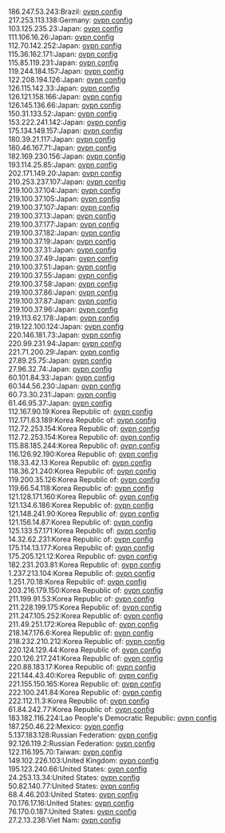 186.247.53.243:Brazil: [ovpn config](vpn/186_247_53_243.ovpn)  
217.253.113.138:Germany: [ovpn config](vpn/217_253_113_138.ovpn)  
103.125.235.23:Japan: [ovpn config](vpn/103_125_235_23.ovpn)  
111.106.16.26:Japan: [ovpn config](vpn/111_106_16_26.ovpn)  
112.70.142.252:Japan: [ovpn config](vpn/112_70_142_252.ovpn)  
115.36.162.171:Japan: [ovpn config](vpn/115_36_162_171.ovpn)  
115.85.119.231:Japan: [ovpn config](vpn/115_85_119_231.ovpn)  
119.244.184.157:Japan: [ovpn config](vpn/119_244_184_157.ovpn)  
122.208.194.126:Japan: [ovpn config](vpn/122_208_194_126.ovpn)  
126.115.142.33:Japan: [ovpn config](vpn/126_115_142_33.ovpn)  
126.121.158.166:Japan: [ovpn config](vpn/126_121_158_166.ovpn)  
126.145.136.66:Japan: [ovpn config](vpn/126_145_136_66.ovpn)  
150.31.133.52:Japan: [ovpn config](vpn/150_31_133_52.ovpn)  
153.222.241.142:Japan: [ovpn config](vpn/153_222_241_142.ovpn)  
175.134.149.157:Japan: [ovpn config](vpn/175_134_149_157.ovpn)  
180.39.21.117:Japan: [ovpn config](vpn/180_39_21_117.ovpn)  
180.46.167.71:Japan: [ovpn config](vpn/180_46_167_71.ovpn)  
182.169.230.156:Japan: [ovpn config](vpn/182_169_230_156.ovpn)  
193.114.25.85:Japan: [ovpn config](vpn/193_114_25_85.ovpn)  
202.171.149.20:Japan: [ovpn config](vpn/202_171_149_20.ovpn)  
210.253.237.107:Japan: [ovpn config](vpn/210_253_237_107.ovpn)  
219.100.37.104:Japan: [ovpn config](vpn/219_100_37_104.ovpn)  
219.100.37.105:Japan: [ovpn config](vpn/219_100_37_105.ovpn)  
219.100.37.107:Japan: [ovpn config](vpn/219_100_37_107.ovpn)  
219.100.37.13:Japan: [ovpn config](vpn/219_100_37_13.ovpn)  
219.100.37.177:Japan: [ovpn config](vpn/219_100_37_177.ovpn)  
219.100.37.182:Japan: [ovpn config](vpn/219_100_37_182.ovpn)  
219.100.37.19:Japan: [ovpn config](vpn/219_100_37_19.ovpn)  
219.100.37.31:Japan: [ovpn config](vpn/219_100_37_31.ovpn)  
219.100.37.49:Japan: [ovpn config](vpn/219_100_37_49.ovpn)  
219.100.37.51:Japan: [ovpn config](vpn/219_100_37_51.ovpn)  
219.100.37.55:Japan: [ovpn config](vpn/219_100_37_55.ovpn)  
219.100.37.58:Japan: [ovpn config](vpn/219_100_37_58.ovpn)  
219.100.37.86:Japan: [ovpn config](vpn/219_100_37_86.ovpn)  
219.100.37.87:Japan: [ovpn config](vpn/219_100_37_87.ovpn)  
219.100.37.96:Japan: [ovpn config](vpn/219_100_37_96.ovpn)  
219.113.62.178:Japan: [ovpn config](vpn/219_113_62_178.ovpn)  
219.122.100.124:Japan: [ovpn config](vpn/219_122_100_124.ovpn)  
220.146.181.73:Japan: [ovpn config](vpn/220_146_181_73.ovpn)  
220.99.231.94:Japan: [ovpn config](vpn/220_99_231_94.ovpn)  
221.71.200.29:Japan: [ovpn config](vpn/221_71_200_29.ovpn)  
27.89.25.75:Japan: [ovpn config](vpn/27_89_25_75.ovpn)  
27.96.32.74:Japan: [ovpn config](vpn/27_96_32_74.ovpn)  
60.101.84.33:Japan: [ovpn config](vpn/60_101_84_33.ovpn)  
60.144.56.230:Japan: [ovpn config](vpn/60_144_56_230.ovpn)  
60.73.30.231:Japan: [ovpn config](vpn/60_73_30_231.ovpn)  
61.46.95.37:Japan: [ovpn config](vpn/61_46_95_37.ovpn)  
112.167.90.19:Korea Republic of: [ovpn config](vpn/112_167_90_19.ovpn)  
112.171.63.189:Korea Republic of: [ovpn config](vpn/112_171_63_189.ovpn)  
112.72.253.154:Korea Republic of: [ovpn config](vpn/112_72_253_154.ovpn)  
112.72.253.154:Korea Republic of: [ovpn config](vpn/112_72_253_154.ovpn)  
115.88.185.244:Korea Republic of: [ovpn config](vpn/115_88_185_244.ovpn)  
116.126.92.190:Korea Republic of: [ovpn config](vpn/116_126_92_190.ovpn)  
118.33.42.13:Korea Republic of: [ovpn config](vpn/118_33_42_13.ovpn)  
118.36.21.240:Korea Republic of: [ovpn config](vpn/118_36_21_240.ovpn)  
119.200.35.126:Korea Republic of: [ovpn config](vpn/119_200_35_126.ovpn)  
119.66.54.118:Korea Republic of: [ovpn config](vpn/119_66_54_118.ovpn)  
121.128.171.160:Korea Republic of: [ovpn config](vpn/121_128_171_160.ovpn)  
121.134.6.186:Korea Republic of: [ovpn config](vpn/121_134_6_186.ovpn)  
121.148.241.90:Korea Republic of: [ovpn config](vpn/121_148_241_90.ovpn)  
121.156.14.87:Korea Republic of: [ovpn config](vpn/121_156_14_87.ovpn)  
125.133.57.171:Korea Republic of: [ovpn config](vpn/125_133_57_171.ovpn)  
14.32.62.231:Korea Republic of: [ovpn config](vpn/14_32_62_231.ovpn)  
175.114.13.177:Korea Republic of: [ovpn config](vpn/175_114_13_177.ovpn)  
175.205.121.12:Korea Republic of: [ovpn config](vpn/175_205_121_12.ovpn)  
182.231.203.81:Korea Republic of: [ovpn config](vpn/182_231_203_81.ovpn)  
1.237.213.104:Korea Republic of: [ovpn config](vpn/1_237_213_104.ovpn)  
1.251.70.18:Korea Republic of: [ovpn config](vpn/1_251_70_18.ovpn)  
203.216.179.150:Korea Republic of: [ovpn config](vpn/203_216_179_150.ovpn)  
211.199.91.53:Korea Republic of: [ovpn config](vpn/211_199_91_53.ovpn)  
211.228.199.175:Korea Republic of: [ovpn config](vpn/211_228_199_175.ovpn)  
211.247.105.252:Korea Republic of: [ovpn config](vpn/211_247_105_252.ovpn)  
211.49.251.172:Korea Republic of: [ovpn config](vpn/211_49_251_172.ovpn)  
218.147.176.6:Korea Republic of: [ovpn config](vpn/218_147_176_6.ovpn)  
218.232.210.212:Korea Republic of: [ovpn config](vpn/218_232_210_212.ovpn)  
220.124.129.44:Korea Republic of: [ovpn config](vpn/220_124_129_44.ovpn)  
220.126.217.241:Korea Republic of: [ovpn config](vpn/220_126_217_241.ovpn)  
220.88.183.17:Korea Republic of: [ovpn config](vpn/220_88_183_17.ovpn)  
221.144.43.40:Korea Republic of: [ovpn config](vpn/221_144_43_40.ovpn)  
221.155.150.165:Korea Republic of: [ovpn config](vpn/221_155_150_165.ovpn)  
222.100.241.84:Korea Republic of: [ovpn config](vpn/222_100_241_84.ovpn)  
222.112.11.3:Korea Republic of: [ovpn config](vpn/222_112_11_3.ovpn)  
61.84.242.77:Korea Republic of: [ovpn config](vpn/61_84_242_77.ovpn)  
183.182.116.224:Lao People's Democratic Republic: [ovpn config](vpn/183_182_116_224.ovpn)  
187.250.46.22:Mexico: [ovpn config](vpn/187_250_46_22.ovpn)  
5.137.183.128:Russian Federation: [ovpn config](vpn/5_137_183_128.ovpn)  
92.126.119.2:Russian Federation: [ovpn config](vpn/92_126_119_2.ovpn)  
122.116.195.70:Taiwan: [ovpn config](vpn/122_116_195_70.ovpn)  
149.102.226.103:United Kingdom: [ovpn config](vpn/149_102_226_103.ovpn)  
195.123.240.66:United States: [ovpn config](vpn/195_123_240_66.ovpn)  
24.253.13.34:United States: [ovpn config](vpn/24_253_13_34.ovpn)  
50.82.140.77:United States: [ovpn config](vpn/50_82_140_77.ovpn)  
68.4.46.203:United States: [ovpn config](vpn/68_4_46_203.ovpn)  
70.176.17.16:United States: [ovpn config](vpn/70_176_17_16.ovpn)  
76.170.0.187:United States: [ovpn config](vpn/76_170_0_187.ovpn)  
27.2.13.236:Viet Nam: [ovpn config](vpn/27_2_13_236.ovpn)  
